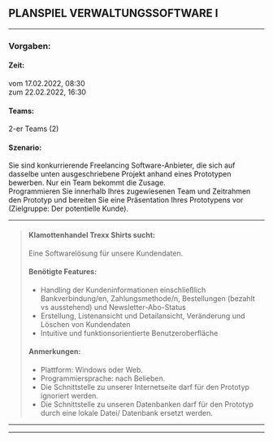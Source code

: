## PLANSPIEL VERWALTUNGSSOFTWARE I

---

### Vorgaben:

#### Zeit:
vom 17.02.2022, 08:30  
zum 22.02.2022, 16:30  

#### Teams: 
2-er Teams (2)

#### Szenario:
Sie sind konkurrierende Freelancing Software-Anbieter, die sich auf dasselbe unten ausgeschriebene Projekt anhand eines Prototypen bewerben. Nur ein Team bekommt die Zusage.  
Programmieren Sie innerhalb Ihres zugewiesenen Team und Zeitrahmen den Prototyp und bereiten Sie eine Präsentation Ihres Prototypens vor (Zielgruppe: Der potentielle Kunde).

---

>#### Klamottenhandel Trexx Shirts sucht:
>
>Eine Softwarelösung für unsere Kundendaten.
>
>
>#### Benötigte Features:
>- Handling der Kundeninformationen einschließlich Bankverbindung/en, Zahlungsmethode/n, Bestellungen (bezahlt vs ausstehend) und Newsletter-Abo-Status
>- Erstellung, Listenansicht und Detailansicht, Veränderung und Löschen von Kundendaten
>- Intuitive und funktionsorientierte Benutzeroberfläche
>
>#### Anmerkungen:
>- Plattform: Windows oder Web.
>- Programmiersprache: nach Belieben.
>- Die Schnittstelle zu unserer Internetseite darf für den Prototyp ignoriert werden.
>- Die Schnittstelle zu unseren Datenbanken darf für den Prototyp durch eine lokale Datei/ Datenbank ersetzt werden.

---

---
